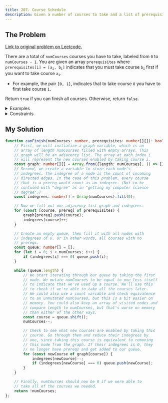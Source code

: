 ```yaml
---
title: 207. Course Schedule
description: Given a number of courses to take and a list of prerequisites, determine if it's possible to take all the courses you need.
---
```


## The Problem

[Link to original problem on Leetcode.](https://leetcode.com/problems/course-schedule/)

There are a total of `numCourses` courses you have to take, labeled from `0` to `numCourses - 1`. You are given an array `prerequisites` where <code>prerequisites[i] = [a<sub>i</sub>, b<sub>i</sub>]</code> indicates that you must take course <code>b<sub>i</sub></code> first if you want to take course <code>a<sub>i</sub></code>.

- For example, the pair `[0, 1]`, indicates that to take course `0` you have to first take course `1`.

Return `true` if you can finish all courses. Otherwise, return `false`.

<details>
<summary>Examples</summary>

Example 1:

```
Input: numCourses = 2, prerequisites = [[1,0]]
Output: true
Explanation: There are a total of 2 courses to take. 
To take course 1 you should have finished course 0. So it is possible.
```

Example 2:

```
Input: numCourses = 2, prerequisites = [[1,0],[0,1]]
Output: false
Explanation: There are a total of 2 courses to take. 
To take course 1 you should have finished course 0, and to take course 0 you should also have finished course 1. So it is impossible.
```
</details>

<details>
<summary>Constraints</summary>


- `1 <= numCourses <= 2000`
- `0 <= prerequisites.length <= 5000`
- `prerequisites[i].length == 2`
- <code>0 <= a<sub>i</sub>, b<sub>i</sub> < numCourses</code>
- All the pairs `prerequisites[i]` are unique.

</details>

## My Solution

```typescript
function canFinish(numCourses: number, prerequisites: number[][]): boolean {
	// First, we will initialize a graph variable, which is an
	// array of length numCourses filled with empty arrays. This
	// graph will be an adjacency list. The array at each index i
	// will represent the new courses enabled by taking course i.
	const graph: number[][] = Array.from({length: numCourses}, () => []);
	// Second, we create a variable to store each node's
	// indegrees. The indegree of a node is the count of incoming
	// directed edges. In the case of this problem, every course
	// that is a prereq would count as an indegree. (Not to be
	// confused with "degree" as in "getting my computer science
	// degree".)
	const indegrees: number[] = Array(numCourses).fill(0);

	// Now we fill out our adjacency list graph and indegrees.
	for (const [course, prereq] of prerequisites) {
		graph[prereq].push(course);
		indegrees[course]++;
	}

	// Create an empty queue, then fill it with all nodes with
	// indegrees of 0. Or in other words, all courses with no
	// prereqs.
	const queue: number[] = [];
	for (let i = 0; i < numCourses; i++) {
		if (indegrees[i] === 0) queue.push(i);
	}

	while (queue.length) {
		// We start iterating through our queue by taking the first
		// node. We mutate numCourses to be equal to one less itself
		// to indicate that we've used up a course. We'll use this
		// to check if we're able to take all the courses later.
		// We could also use a count variable and check equivalence
		// to an unmutated numCourses, but this is a bit easier on
		// memory. You could also keep an array of visited nodes and
		// compare length to numCourses, but that's worse on memory
		// than either of the other ways.
		const course = queue.shift();
		numCourses--;

		// Check to see what new courses are enabled by taking this
		// course. Go through them and reduce their indegrees by
		// one, since taking this course is equivalent to removing
		// this node from the graph. If their indegrees is 0, they
		// no longer have prereqs and get added to our queue.
		for (const newCourse of graph[course]) {
			indegrees[newCourse]--;
			if (indegrees[newCourse] === 0) queue.push(newCourse);
		}
	}

	// Finally, numCourses should now be 0 if we were able to
	// take all of the courses we needed.
	return !numCourses;
};
```
